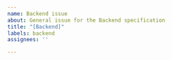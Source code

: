 ```yaml
---
name: Backend issue
about: General issue for the Backend specification
title: "[Backend]"
labels: backend
assignees: ''

---
```



